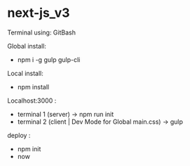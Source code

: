 # next-js_v3

Terminal using: GitBash

Global install:
- npm i -g gulp gulp-cli

Local install:
- npm install

Localhost:3000 :
- terminal 1 (server) -> npm run init 
- terminal 2 (client | Dev Mode for Global main.css) -> gulp

deploy :
- npm init
- now
